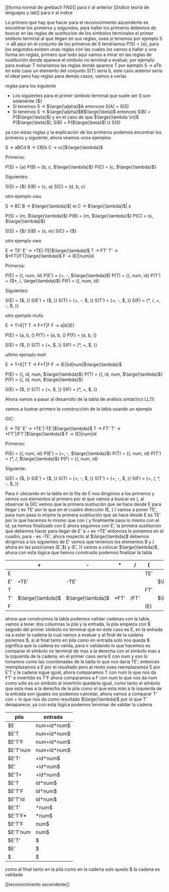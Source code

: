 [[forma normal de greibach FNG]] para ir al anterior 
[[Indice teoría de lenguajes y lab]] para ir al indice 

Lo primero que hay que hacer para el reconocimiento ascendente es encontrar los primeros y segundos, para hallar los primeros debemos de buscar en las reglas de sustitución de los símbolos terminales
el primer símbolo terminal al que llegan en sus reglas, osea si tenemos por ejemplo S -> aB aquí en el conjunto de los primeros de S tendríamos P(S) = {a}, para los segundos existen unas reglas con las cuales
los vamos a hallar y una forma sin reglas, primero que todo aqui vamos a mirar en las reglas de sustitución donde aparece el símbolo no terminal a evaluar, por ejemplo para evaluar T miraríamos las reglas
donde aparece T por ejemplo S -> aTb en este caso un elemento del conjunto S(T) sería b, este caso anterior sería el ideal pero hay reglas para demás casos, vamos a verlas

reglas para los siguiente 
- Los siguientes para el primer símbolo terminal que suele ser S son solamente {$}
- Si tenemos S -> $\large{\alpha}$A entonces S(A) = S(S)
- Si tenemos S -> $\large{\alpha}$B$\large{\beta}$ entonces S(B) = P($\large{\beta}$) y en el caso de que $\large{\lambda \in}$  P($\large{\beta}$), S(B) = P($\large{\beta}$) U S(S)

ya con estas reglas y la explicación de los primeros podemos encontrar los primeros y siguiente, ahora veamos unos ejemplos


S -> aBCd
B -> CB|b
C -> cc|$\large{\lambda}$ 

Primeros:

P(S) = {a}
P(B) = {b, c, $\large{\lambda}$}
P(C) = {c, $\large{\lambda}$} 

Siguientes:

S(S) = {$}
S(B) = {c, a}
S(C) = {d, b, c}

otro ejemplo uwu

S -> BC
B -> $\large{\lambda}$| m
C -> $\large{\lambda}$| s

P(S) = {m, $\large{\lambda}$}
P(B) = {m, $\large{\lambda}$}
P(C) = {s, $\large{\lambda}$} 

S(S) = {$}
S(B) = {s, m}
S(C) = {$}

otro ejemplo owo

E -> TE'
E' -> +TE|-TE|$\large{\lambda}$ 
T -> FT'
T' -> $*FT|/FT|\large{\lambda}$ 
F -> (E)|num|id

Primeros:

P(E) = {(, num, id)
P(E') = {+, -, $\large{\lambda}$)
P(T) = {(, num, id}
P(T') = {$*, /, \large{\lambda}$}
P(F) = {(, num, id}

Siguientes:

S(E) = {$, )}
S(E') = {$, )}
S(T) = {+, -, $, )}
S(T') = {+, -, $, )}
S(F) = {$*$, /, +, -, $, )}

otro ejemplo mufu

E -> T+E|T
T -> F$*$T|F
F -> a|b|(E)

P(E) = {a, b, (}
P(T) = {a, b, (}
P(F) = {a, b, (}

S(E) = {$, )}
S(T) = {+, $, )}
S(F) = {$*$, +, $, )}

ultimo ejemplo moh

E -> T+E|T
T -> F$*$T|F
F -> (E)|id|num|$\large{\lambda}$ 

P(E) = {(, id, num, $\large{\lambda}$}
P(T) = {(, id, num, $\large{\lambda}$}
P(F) = {(, id, num, $\large{\lambda}$}

S(E) = {$, )}
S(T) = {+, $, )}
S(F) = {$*$, +, $, )}

Ahora vamos a pasar al desarrollo de la tabla de análisis sintáctico LL(1)

vamos a ilustrar primero la construcción de la tabla usando un ejemplo 

GIC:

E -> TE'
E' -> +TE'|-TE'|$\large{\lambda}$
T -> FT'
T' -> $*$FT'|/FT'|$\large{\lambda}$
F -> (E)|num|id


Primeros:

P(E) = {(, num, id}
P(E') = {+, -, $\large{\lambda}$}
P(T) = {(, num, id}
P(T') = {$*$, /, $\large{\lambda}$}
P(F) = {(, num, id}

SIguiente:

S(E) = {$, )}
S(E') = {$, )}
S(T) = {+, -, $, )}
S(T') = {+, -, $, )}
S(F) = {+, /, *, -, $, )}

Para ir ubicando en la tabla en la fila de E nos dirigimos a los primeros y vemos sus elementos el primero por el que vamos a buscar es (, al observar la GIC vemos que la primera sustiución
que se hace desde E para llegar ( es TE' por lo que en el cuadro dirección (E, ( ) vamos a poner TE', para num pasa lo mismo la primera sustitución que se hace desde E es TE' por lo que 
hacemos lo mismo que con ( y finalmente pasa lo mismo con el id, ya hemos finalizado con E ahora seguimos con E', la primera sustitución que debemos hacer para llegar de E' a + es 
+TE' entonces lo ponemos en el cuadro, para - es -TE', ahora respecto al $\large{\lambda}$ debemos dirigirnos a los siguientes de E' vemos que tenemos los elementos $ y ) ahora en las posiciones (E',$) y
(E', )) vamos a colocar $\large{\lambda}$, ahora con esta lógica que hemos construido podemos finalizar la tabla 

|     | +                 | -                 | $*$    | /    | (   | )                 | num | id  | $                 |
| --- | ----------------- | ----------------- | ------ | ---- | --- | ----------------- | --- | --- | ----------------- |
| E   |                   |                   |        |      | TE' |                   | TE' | TE' |                   |
| E'  | +TE'              | -TE'              |        |      |     | $\large{\lambda}$ |     |     | $\large{\lambda}$ |
| T   |                   |                   |        |      | FT' |                   | FT' | FT' |                   |
| T'  | $\large{\lambda}$ | $\large{\lambda}$ | $*$FT' | /FT' |     | $\large{\lambda}$ |     |     | $\large{\lambda}$ |
| F   |                   |                   |        |      | (E) |                   | num | id  |                   |


ahora que construimos la tabla podemos validar cadenas con la tabla, vamos a tener dos columnas la pila y la entrada, la pila empieza con $ seguido del primer símbolo no terminal que en 
este caso es E, en la entrada va a estar la cadena la cual vamos a evaluar y al final de la cadena ponemos $, si al final tanto en pila como en entrada solo nos queda $ significa que la 
cadena es valida, para ir validando lo que hacemos es comparar el símbolo no terminal de mas a la derecha con el símbolo mas a la izquierda de la cadena, en el primer caso sería E con num
y eso lo tomamos como las coordenadas de la tabla lo que nos daría TE', entonces reemplazamos a E por el resultado pero al revés osea reemplazamos E por E'T y la cadena sigue igual,
ahora comparamos T con num lo que nos da FT' e invertido es T'F ahora comparamos a F con num lo que nos da num como solo es un símbolo al invertirlo quedaría igual, como tanto el 
símbolo que esta mas a la derecha de la pila como el que esta más a la izquierda de la entrada son iguales los podemos cancelar, ahora vamos a comparar T' con + lo que nos da como 
resultado $\large{\lambda}$ por lo que T' desaparece, ya con esta lógica podemos terminar de validar la cadena 

| pila         | entrada           |
| ------------ | ----------------- |
| $E           | num+id$*$num$     |
| $E'T         | num+id$*$num$     |
| $E'T'F       | num+id$*$num$<br> |
| $E'T'num     | num+id$*$num$<br> |
| $E'T'        | +id$*$num$        |
| $E'          | +id$*$num$        |
| $E'T+        | +id$*$num$        |
| $E'T         | id$*$num$         |
| $E'T'F       | id$*$num$         |
| $E'T'id      | id$*$num$         |
| $E'T'        | $*$num$           |
| $\$$E'T'F$*$ | $*$num$           |
| $E'T'F       | num$              |
| $E'T'num     | num$              |
| $E'T'        | $                 |
| $E'          | $                 |
| $            | $                 |

como al final tanto en la pila como en la cadena solo quedo $ la cadena es validada 

[[reconocimiento ascendente]]